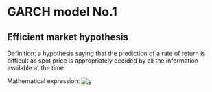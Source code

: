 # GARCH model No.1
## Efficient market hypothesis
Definition: a hypothesis saying that the prediction of a rate of return
is difficult as spot price is appropriately decided by all the information 
available at the time.

Mathematical expression:  ![y](https://render.githubusercontent.com/render/math?math=%5Cdisplaystyle+y%0A)




